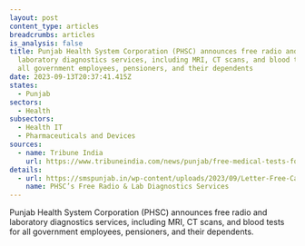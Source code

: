 ```yaml
---
layout: post
content_type: articles
breadcrumbs: articles
is_analysis: false
title: Punjab Health System Corporation (PHSC) announces free radio and
  laboratory diagnostics services, including MRI, CT scans, and blood tests for
  all government employees, pensioners, and their dependents
date: 2023-09-13T20:37:41.415Z
states:
  - Punjab
sectors:
  - Health
subsectors:
  - Health IT
  - Pharmaceuticals and Devices
sources:
  - name: Tribune India
    url: https://www.tribuneindia.com/news/punjab/free-medical-tests-for-govt-staff-543156
details:
  - url: https://smspunjab.in/wp-content/uploads/2023/09/Letter-Free-Cases.pdf
    name: PHSC’s Free Radio & Lab Diagnostics Services
---
```

Punjab Health System Corporation (PHSC) announces free radio and laboratory diagnostics services, including MRI, CT scans, and blood tests for all government employees, pensioners, and their dependents.